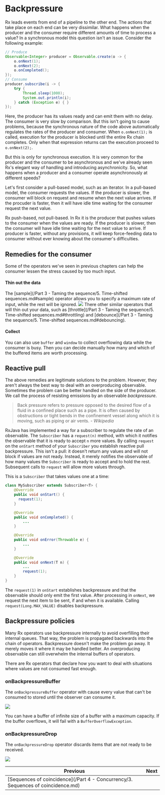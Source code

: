 # Backpressure

Rx leads events from end of a pipeline to the other end. The actions that take place on each end can be very dissimilar. What happens when the producer and the consumer require different amounts of time to process a value? In a synchronous model this question isn't an issue. Consider the following example:

```java
// Produce
Observable<Integer> producer = Observable.create(o -> {
	o.onNext(1);
	o.onNext(2);
	o.onCompleted();
});
// Consume
producer.subscribe(i -> {
	try {
		Thread.sleep(1000);
		System.out.println(i);
	} catch (Exception e) {	}
});
```

Here, the producer has its values ready and can emit them with no delay. The consumer is very slow by comparison. But this isn't going to cause problems, because the synchronous nature of the code above automatically regulates the rates of the producer and consumer. When `o.onNext(1);` is called, execution for the producer is blocked until the entire Rx chain completes. Only when that expression returns can the execution proceed to `o.onNext(2);`.

But this is only for synchronous execution. It is very common for the producer and the consumer to be asynchronous and we've already seen Rx's elegant way of handling and introducing asynchronicity. So, what happens when a producer and a consumer operate asynchronously at different speeds?

Let's first consider a pull-based model, such as an iterator. In a pull-based model, the consumer requests the values. If the producer is slower, the consumer will block on request and resume when the next value arrives. If the procuder is faster, then it will have idle time waiting for the consumer request the next value.

Rx push-based, not pull-based. In Rx it is the producer that pushes values to the consumer when the values are ready. If the producer is slower, then the consumer will have idle time waiting for the next value to arrive. If producer is faster, without any provisions, it will keep force-feeding data to consumer without ever knowing about the consumer's difficulties.

## Remedies for the consumer

Some of the operators we've seen in previous chapters can help the consumer lessen the stress caused by too much input.

#### Thin out the data

The [sample](/Part 3 - Taming the sequence/5. Time-shifted sequences.md#sample) operator allows you to specify a maximum rate of input, while the rest will be ignored.
![](https://raw.github.com/wiki/ReactiveX/RxJava/images/rx-operators/sample.o.png)
There other similar operators that will thin out your data, such as [throttle](/Part 3 - Taming the sequence/5. Time-shifted sequences.md#throttling) and [debounce](/Part 3 - Taming the sequence/5. Time-shifted sequences.md#debouncing).

#### Collect

You can also use `buffer` and `window` to collect overflowing data while the consumer is busy. Then you can decide manually how many and which of the buffered items are worth processing.


## Reactive pull

The above remedies are legitimate solutions to the problem. However, they aren't always the best way to deal with an overproducing observable. Sometimes the problem can be better handled on the side of the producer. We call the process of resisting emissions by an observable _backpressure_.

> Back pressure refers to pressure opposed to the desired flow of a fluid in a confined place such as a pipe. It is often caused by obstructions or tight bends in the confinement vessel along which it is moving, such as piping or air vents. _- Wikipedia_

RxJava has implemented a way for a subscriber to regulate the rate of an observable. The `Subscriber` has a `request(n)` method, with which it notifies the observable that it is ready to accept `n` more values. By calling `request` on the `onStart` method of your `Subscriber` you establish reactive pull backpressure. This isn't a pull: it doesn't return any values and will not block if values are not ready. Instead, it merely notifies the observable of how many values the `Subscriber` is ready to accept and to hold the rest. Subsequent calls to `request` will allow more values through.

This is a `Subscriber` that takes values one at a time:
```java
class MySubscriber extends Subscriber<T> {
    @Override
    public void onStart() {
      request(1);
    }

    @Override
    public void onCompleted() {
        ...
    }

    @Override
    public void onError(Throwable e) {
        ...
    }

    @Override
    public void onNext(T n) {
        ...
        request(1);
    }
}
```

The `request(1)` in `onStart` establishes backpressure and that the observable should only emit the first value. After processing in `onNext`, we request the next item to be sent, if and when it is available. Calling `request(Long.MAX_VALUE)` disables backpressure.

## Backpressure policies

Many Rx operators use backpressure internally to avoid overfilling their internal queues. That way, the problem is propagated backwards into the chain of operators. Backpressure doesn't make the problem go away. It merely moves it where it may be handled better. An overproducing observable can still overwhelm the internal buffers of operators.

There are Rx operators that declare how you want to deal with situations where values are not consumed fast enough.

### onBackpressureBuffer

The `onBackpressureBuffer` operator with cause every value that can't be consumed to stored until the observer can consume it.

![](https://raw.github.com/wiki/ReactiveX/RxJava/images/rx-operators/bp.obp.buffer.png)

You can have a buffer of infinite size of a buffer with a maximum capacity. If the buffer overflows, it will fail with a `BufferOverflowException`.

### onBackpressureDrop

The `onBackpressureDrop` operator discards items that are not ready to be received.

![](https://raw.github.com/wiki/ReactiveX/RxJava/images/rx-operators/bp.obp.drop.png)


| Previous | Next |
| --- | --- |
| [Sequences of coincidence](/Part 4 - Concurrency/3. Sequences of coincidence.md) |  |
